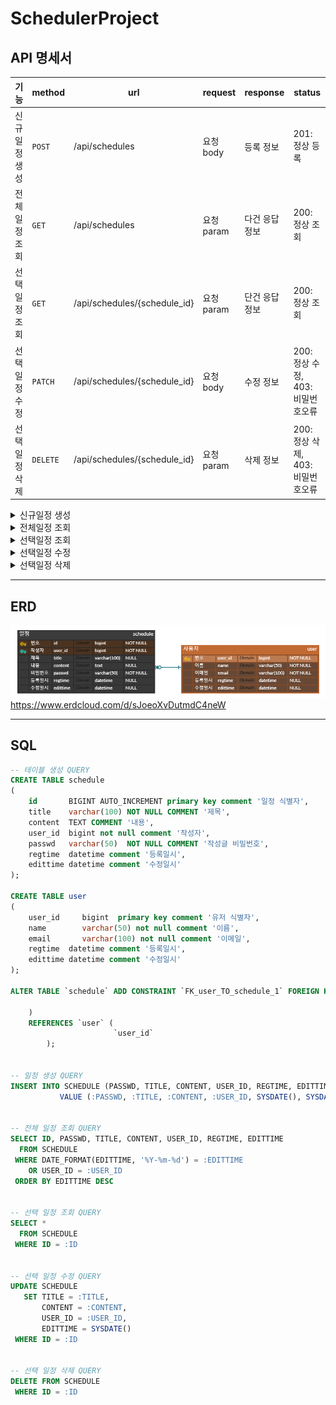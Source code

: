 # SchedulerProject

## API 명세서
|기능|method|url|request|response|status|
|----|---|---|---|---|---|
|신규일정 생성|`POST`  |/api/schedules              |요청 body  |등록 정보      |201: 정상 등록|
|전체일정 조회|`GET`   |/api/schedules              |요청 param |다건 응답 정보  |200: 정상 조회|
|선택일정 조회|`GET`   |/api/schedules/{schedule_id}|요청 param |단건 응답 정보  |200: 정상 조회|
|선택일정 수정|`PATCH` |/api/schedules/{schedule_id}|요청 body  |수정 정보      |200: 정상 수정, 403: 비밀번호오류|
|선택일정 삭제|`DELETE`|/api/schedules/{schedule_id}|요청 param |삭제 정보      |200: 정상 삭제, 403: 비밀번호오류|

<details>
  <summary>신규일정 생성</summary>
<table>
<tr>
<td>  </td> <td> Request </td> <td> Response </td>
</tr>
<tr>
<td> Start Line </td>
<td> POST  /api/schedules  HTTP/1.1</td>
<td> HTTP/1.1  201  Created </td>
</tr>
<tr>
<td> Header </td>
<td>Content-Type:application/json</td>
<td>Content-Type:application/json</td>
</tr>
<tr>
<td> Empty Line </td>
<td></td>
<td></td>
</tr>
<tr>
<td> Message Body</td>
<td>

```json
{
	"title" : "제목",
	"content" : "내용",
	"userId" : "작성자",
	"passwd" : "비밀번호"
	}
```
 
</td>
<td>

```json
{
	"id" : "번호",
	"title" : "제목",
	"content" : "내용",
	"passwd" : "비밀번호",
	"userId" : "작성자",
	"regtime" : "생성일시",
	"edittime" : "수정일시"
	}
```
 
</td>
</tr>
</table>
</details>


<details>
  <summary>전체일정 조회</summary>
<table>
<tr>
<td>  </td> <td> Request </td> <td> Response </td>
</tr>
<tr>
<td> Start Line </td>
<td> GET  /api/schedules  HTTP/1.1</td>
<td> HTTP/1.1  200  OK </td>
</tr>
<tr>
<td> Header </td>
<td>Host:localhost:8080</td>
<td>Content-Type:application/json</td>
</tr>
<tr>
<td> Empty Line </td>
<td></td>
<td></td>
</tr>
<tr>
<td> Message Body</td>
<td>
 
</td>

```json
{
	"userId" : "작성자",
	"edittime" : "수정일시"
	}
```

<td>

```json
{
	"id" : "번호",
	"title" : "제목",
	"content" : "내용",
	"passwd" : "비밀번호",
	"userid" : "작성자",
	"regtime" : "생성일시",
	"edittime" : "수정일시"
	}
```
 
</td>
</tr>
</table>
</details>


<details>
  <summary>선택일정 조회</summary>
<table>
<tr>
<td>  </td> <td> Request </td> <td> Response </td>
</tr>
<tr>
<td> Start Line </td>
<td> GET  /api/schedules?id={id}  HTTP/1.1</td>
<td> HTTP/1.1  200  OK </td>
</tr>
<tr>
<td> Header </td>
<td>Host:localhost:8080</td>
<td>Content-Type:application/json</td>
</tr>
<tr>
<td> Empty Line </td>
<td></td>
<td></td>
</tr>
<tr>
<td> Message Body</td>
<td>
 
</td>
<td>

```json
{
	"id" : "번호",
	"title" : "제목",
	"content" : "내용",
	"passwd" : "비밀번호",
	"userid" : "작성자",
	"regtime" : "생성일시",
	"edittime" : "수정일시"
	}
```
 
</td>
</tr>
</table>
</details>


<details>
  <summary>선택일정 수정</summary>
<table>
<tr>
<td>  </td> <td> Request </td> <td> Response </td>
</tr>
<tr>
<td> Start Line </td>
<td> PATCH  /api/schedules/{id}  HTTP/1.1</td>
<td> HTTP/1.1  200  OK </td>
</tr>
<tr>
<td> Header </td>
<td>Content-Type:application/json</td>
<td>Content-Type:application/json</td>
</tr>
<tr>
<td> Empty Line </td>
<td></td>
<td></td>
</tr>
<tr>
<td> Message Body</td>
<td>

```json
{
	"title" : "제목",
	"content" : "내용",
	"userId" : "작성자",
	"passwd" : "비밀번호"
	}
```
 
</td>
<td>

```json
{
	"id" : "번호",
	"title" : "제목",
	"content" : "내용",
	"passwd" : "비밀번호",
	"userid" : "작성자",
	"regtime" : "생성일시",
	"edittime" : "수정일시"
	}
```
 
</td>
</tr>
</table>
</details>


<details>
  <summary>선택일정 삭제</summary>
<table>
<tr>
<td>  </td> <td> Request </td> <td> Response </td>
</tr>
<tr>
<td> Start Line </td>
<td> DELETE  /api/schedules?id={id}  HTTP/1.1</td>
<td> HTTP/1.1  200  OK </td>
</tr>
<tr>
<td> Header </td>
<td>Host: localhost:8080</td>
<td></td>
</tr>
<tr>
<td> Empty Line </td>
<td></td>
<td></td>
</tr>
<tr>
<td> Message Body</td>
<td>

```json
{
	"passwd" : "비밀번호"
	}
```
 
</td>
<td></td>
</tr>
</table>
</details>

---
## ERD
![ERD](erd_SchedulerProject2.png)
https://www.erdcloud.com/d/sJoeoXvDutmdC4neW


---
## SQL
```sql
-- 테이블 생성 QUERY
CREATE TABLE schedule
(
    id       BIGINT AUTO_INCREMENT primary key comment '일정 식별자',
    title    varchar(100) NOT NULL COMMENT '제목',
    content  TEXT COMMENT '내용',
    user_id  bigint not null comment '작성자',
    passwd   varchar(50)  NOT NULL COMMENT '작성글 비밀번호',
    regtime  datetime comment '등록일시',
    edittime datetime comment '수정일시'
);

CREATE TABLE user
(
    user_id     bigint  primary key comment '유저 식별자',
    name        varchar(50) not null comment '이름',
    email       varchar(100) not null comment '이메일',
    regtime  datetime comment '등록일시',
    edittime datetime comment '수정일시'
);

ALTER TABLE `schedule` ADD CONSTRAINT `FK_user_TO_schedule_1` FOREIGN KEY (
                                                                           `user_id`
    )
    REFERENCES `user` (
                       `user_id`
        );


-- 일정 생성 QUERY
INSERT INTO SCHEDULE (PASSWD, TITLE, CONTENT, USER_ID, REGTIME, EDITTIME)
	       VALUE (:PASSWD, :TITLE, :CONTENT, :USER_ID, SYSDATE(), SYSDATE())


-- 전체 일정 조회 QUERY
SELECT ID, PASSWD, TITLE, CONTENT, USER_ID, REGTIME, EDITTIME
  FROM SCHEDULE
 WHERE DATE_FORMAT(EDITTIME, '%Y-%m-%d') = :EDITTIME
    OR USER_ID = :USER_ID
 ORDER BY EDITTIME DESC


-- 선택 일정 조회 QUERY
SELECT *
  FROM SCHEDULE
 WHERE ID = :ID


-- 선택 일정 수정 QUERY
UPDATE SCHEDULE
   SET TITLE = :TITLE,
       CONTENT = :CONTENT,
       USER_ID = :USER_ID,
       EDITTIME = SYSDATE()
 WHERE ID = :ID


-- 선택 일정 삭제 QUERY
DELETE FROM SCHEDULE
 WHERE ID = :ID
```
